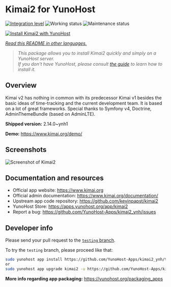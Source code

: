 <!--
N.B.: This README was automatically generated by <https://github.com/YunoHost/apps/tree/master/tools/readme_generator>
It shall NOT be edited by hand.
-->

# Kimai2 for YunoHost

[![Integration level](https://dash.yunohost.org/integration/kimai2.svg)](https://dash.yunohost.org/appci/app/kimai2) ![Working status](https://ci-apps.yunohost.org/ci/badges/kimai2.status.svg) ![Maintenance status](https://ci-apps.yunohost.org/ci/badges/kimai2.maintain.svg)

[![Install Kimai2 with YunoHost](https://install-app.yunohost.org/install-with-yunohost.svg)](https://install-app.yunohost.org/?app=kimai2)

*[Read this README in other languages.](./ALL_README.md)*

> *This package allows you to install Kimai2 quickly and simply on a YunoHost server.*  
> *If you don't have YunoHost, please consult [the guide](https://yunohost.org/install) to learn how to install it.*

## Overview

Kimai v2 has nothing in common with its predecessor Kimai v1 besides the basic ideas of time-tracking and the current development team. It is based on a lot of great frameworks. Special thanks to Symfony v4, Doctrine, AdminThemeBundle (based on AdminLTE).


**Shipped version:** 2.14.0~ynh1

**Demo:** <https://www.kimai.org/demo/>

## Screenshots

![Screenshot of Kimai2](./doc/screenshots/screenshot1.png)

## Documentation and resources

- Official app website: <https://www.kimai.org>
- Official admin documentation: <https://www.kimai.org/documentation/>
- Upstream app code repository: <https://github.com/kevinpapst/kimai2>
- YunoHost Store: <https://apps.yunohost.org/app/kimai2>
- Report a bug: <https://github.com/YunoHost-Apps/kimai2_ynh/issues>

## Developer info

Please send your pull request to the [`testing` branch](https://github.com/YunoHost-Apps/kimai2_ynh/tree/testing).

To try the `testing` branch, please proceed like that:

```bash
sudo yunohost app install https://github.com/YunoHost-Apps/kimai2_ynh/tree/testing --debug
or
sudo yunohost app upgrade kimai2 -u https://github.com/YunoHost-Apps/kimai2_ynh/tree/testing --debug
```

**More info regarding app packaging:** <https://yunohost.org/packaging_apps>
